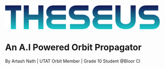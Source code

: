 ![logo](https://github.com/spacesys-finch/THESEUS/blob/main/Media/THESEUS_FONT_NOBCKG.png)

# An A.I Powered Orbit Propagator
By Artash Nath | UTAT Orbit Member | Grade 10 Student @Bloor CI
